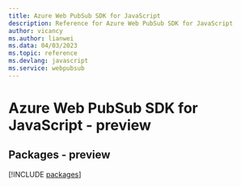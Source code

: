 ```yaml
---
title: Azure Web PubSub SDK for JavaScript
description: Reference for Azure Web PubSub SDK for JavaScript
author: vicancy
ms.author: lianwei
ms.data: 04/03/2023
ms.topic: reference
ms.devlang: javascript
ms.service: webpubsub
---
```

# Azure Web PubSub SDK for JavaScript - preview
## Packages - preview
[!INCLUDE [packages](web-pubsub-index.md)]
